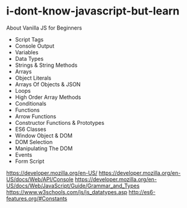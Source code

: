 # i-dont-know-javascript-but-learn
About Vanilla JS for Beginners

<ul>
<li>Script Tags</li>
<li>Console Output</li>
<li>Variables</li>
<li>Data Types</li>
<li>Strings & String Methods</li>
<li>Arrays</li>
<li>Object Literals</li>
<li>Arrays Of Objects & JSON</li>
<li>Loops</li>
<li>High Order Array Methods</li>
<li>Conditionals</li>
<li>Functions</li>
<li>Arrow Functions</li>
<li>Constructor Functions & Prototypes</li>
<li>ES6 Classes</li>
<li>Window Object & DOM</li>
<li>DOM Selection</li>
<li>Manipulating The DOM</li>
<li>Events</li>
<li>Form Script</li>
</ul>


https://developer.mozilla.org/en-US/
https://developer.mozilla.org/en-US/docs/Web/API/Console
https://developer.mozilla.org/en-US/docs/Web/JavaScript/Guide/Grammar_and_Types
https://www.w3schools.com/js/js_datatypes.asp
http://es6-features.org/#Constants
